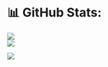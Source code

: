 # 📊 GitHub Stats:
![](https://github-readme-streak-stats.herokuapp.com/?user=lowrank&theme=dark&hide_border=false)<br/>
![](https://github-readme-stats.vercel.app/api/top-langs/?username=lowrank&theme=dark&hide_border=false&include_all_commits=true&count_private=true&layout=compact)


[![](https://visitcount.itsvg.in/api?id=lowrank&icon=0&color=0)](https://visitcount.itsvg.in)

<!-- Proudly created with GPRM ( https://gprm.itsvg.in ) -->

